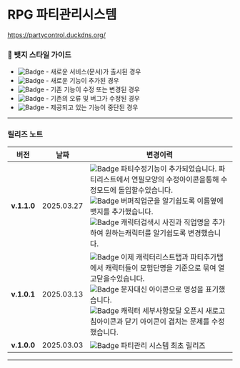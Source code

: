 # RPG 파티관리시스템
https://partycontrol.duckdns.org/


### 📌 뱃지 스타일 가이드
- ![Badge](https://img.shields.io/badge/NEW-8A2BE2) - 새로운 서비스(문서)가 출시된 경우
- ![Badge](https://img.shields.io/badge/FEATURE-228B22) - 새로운 기능이 추가된 경우
- ![Badge](https://img.shields.io/badge/CHANGED-FFA500) - 기존 기능이 수정 또는 변경된 경우
- ![Badge](https://img.shields.io/badge/FIXED-1E90FF) - 기존의 오류 및 버그가 수정된 경우
- ![Badge](https://img.shields.io/badge/DEPRECATED-DC143C) - 제공되고 있는 기능이 중단된 경우
  
---
### 릴리즈 노트

| 버전 | 날짜 | 변경이력 |
|------|------|---------|
| **v.1.1.0** | 2025.03.27 | ![Badge](https://img.shields.io/badge/FEATURE-228B22) 파티수정기능이 추가되었습니다. 파티리스트에서 연필모양의 수정아이콘을통해 수정모드에 돌입할수있습니다. <br>  ![Badge](https://img.shields.io/badge/CHANGED-FFA500) 버퍼직업군을 알기쉽도록 이름옆에 뱃지를 추가했습니다.<br>  ![Badge](https://img.shields.io/badge/CHANGED-FFA500) 캐릭터검색시 사진과 직업명을 추가하여 원하는캐릭터를 알기쉽도록 변경했습니다. |
| **v.1.0.1** | 2025.03.13 | ![Badge](https://img.shields.io/badge/CHANGED-FFA500) 이제 캐릭터리스트탭과 파티추가탭에서 캐릭터들이 모험단명을 기준으로 묶여 열고닫을수있습니다.<br>  ![Badge](https://img.shields.io/badge/CHANGED-FFA500) 문자대신 아이콘으로 명성을 표기했습니다.<br>  ![Badge](https://img.shields.io/badge/FIXED-1E90FF) 캐릭터 세부사항모달 오픈시 새로고침아이콘과 닫기 아이콘이 겹치는 문제를 수정했습니다. |
| **v.1.0.0** | 2025.03.03 | ![Badge](https://img.shields.io/badge/NEW-8A2BE2) 파티관리 시스템 최초 릴리즈 |

---



